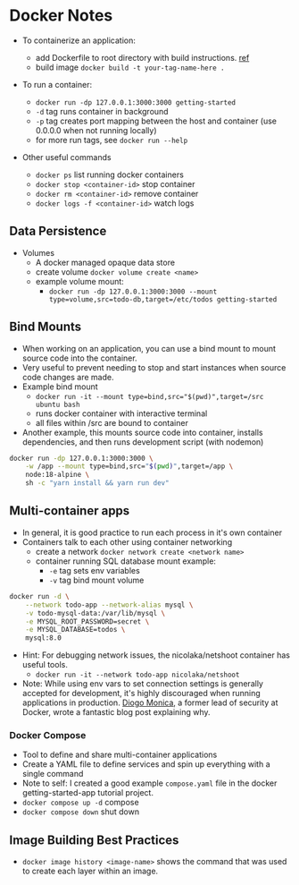 # Docker Notes

- To containerize an application:
  - add Dockerfile to root directory with build instructions. [ref](https://docs.docker.com/engine/reference/builder/)
  - build image `docker build -t your-tag-name-here .`

- To run a container:
  - `docker run -dp 127.0.0.1:3000:3000 getting-started`
  - `-d` tag runs container in background
  - `-p` tag creates port mapping between the host and container (use 0.0.0.0 when not running locally)
  - for more run tags, see `docker run --help`

- Other useful commands
  - `docker ps` list running docker containers
  - `docker stop <container-id>` stop container
  - `docker rm <container-id>` remove container
  - `docker logs -f <container-id>` watch logs

## Data Persistence

- Volumes
  - A docker managed opaque data store
  - create volume `docker volume create <name>`
  - example volume mount:
    - `docker run -dp 127.0.0.1:3000:3000 --mount type=volume,src=todo-db,target=/etc/todos getting-started`

## Bind Mounts

- When working on an application, you can use a bind mount to mount source code into the container.
- Very useful to prevent needing to stop and start instances when source code changes are made.
- Example bind mount
  - `docker run -it --mount type=bind,src="$(pwd)",target=/src ubuntu bash`
  - runs docker container with interactive terminal
  - all files within /src are bound to container
- Another example, this mounts source code into container, installs dependencies, and then runs development script (with nodemon)

```bash
docker run -dp 127.0.0.1:3000:3000 \
    -w /app --mount type=bind,src="$(pwd)",target=/app \
    node:18-alpine \
    sh -c "yarn install && yarn run dev"
```

## Multi-container apps

- In general, it is good practice to run each process in it's own container
- Containers talk to each other using container networking
  - create a network `docker network create <network name>`
  - container running SQL database mount example:
    - `-e` tag sets env variables
    - `-v` tag bind mount volume

```bash
docker run -d \
    --network todo-app --network-alias mysql \
    -v todo-mysql-data:/var/lib/mysql \
    -e MYSQL_ROOT_PASSWORD=secret \
    -e MYSQL_DATABASE=todos \
    mysql:8.0
```
 
- Hint: For debugging network issues, the nicolaka/netshoot container has useful tools.
  - `docker run -it --network todo-app nicolaka/netshoot`
- Note: While using env vars to set connection settings is generally accepted for development, it's highly discouraged when running applications in production. [Diogo Monica,](https://blog.diogomonica.com//2017/03/27/why-you-shouldnt-use-env-variables-for-secret-data/) a former lead of security at Docker, wrote a fantastic blog post explaining why.

### Docker Compose

- Tool to define and share multi-container applications
- Create a YAML file to define services and spin up everything with a single command 
- Note to self: I created a good example `compose.yaml` file in the docker getting-started-app tutorial project.
- `docker compose up -d` compose
- `docker compose down` shut down

## Image Building Best Practices

- `docker image history <image-name>` shows the command that was used to create each layer within an image.
